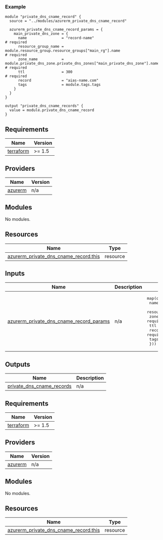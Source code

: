 [//]: # (BEGIN_TF_DOCS)

### Example

```hcl
module "private_dns_cname_record" {
  source = "../modules/azurerm_private_dns_cname_record"

  azurerm_private_dns_cname_record_params = {
    main_private_dns_zone = {
      name                = "record-name"                                                           # required
      resource_group_name = module.resource_group.resource_groups["main_rg"].name                   # required
      zone_name           = module.private_dns_zone.private_dns_zones["main_private_dns_zone"].name # required
      ttl                 = 300                                                                     # required
      record              = "aias-name.com"                                                         
      tags                = module.tags.tags
    }
  }
}

output "private_dns_cname_records" {
  value = module.private_dns_cname_record
}
```

## Requirements

| Name                                                                      | Version |
|---------------------------------------------------------------------------|---------|
| <a name="requirement_terraform"></a> [terraform](#requirement\_terraform) | >= 1.5  |


## Providers

| Name                                                          | Version |
|---------------------------------------------------------------|---------|
| <a name="provider_azurerm"></a> [azurerm](#provider\_azurerm) | n/a     |

## Modules

No modules.

## Resources

| Name                                                                                                                                      | Type     |
|-------------------------------------------------------------------------------------------------------------------------------------------|----------|
| [azurerm_private_dns_cname_record.this](https://registry.terraform.io/providers/hashicorp/azurerm/latest/docs/resources/private_dns_a_record) | resource |

## Inputs

| Name                                                                                                                                                  | Description | Type                                                                                                                                                                                                                                                                                                                                          | Default | Required |
|-------------------------------------------------------------------------------------------------------------------------------------------------------|-------------|-----------------------------------------------------------------------------------------------------------------------------------------------------------------------------------------------------------------------------------------------------------------------------------------------------------------------------------------------|---------|:--------:|
| <a name="input_azurerm_private_dns_cname_record_params"></a> [azurerm\_private\_dns\_cname\_record\_params](#input\_azurerm\_private\_dns\_cname\_record\_params) | n/a         | <pre>map(object({<br>    name                = string      # required<br>    resource_group_name = string      # required<br>    zone_name           = string      # required<br>    ttl                 = number      # required<br>    records             = set(string) # required<br>    tags                = map(string)<br>  }))</pre> | n/a     |   yes    |

## Outputs

| Name                                                                                                      | Description |
|-----------------------------------------------------------------------------------------------------------|-------------|
| <a name="output_private_dns_a_records"></a> [private\_dns\_cname\_records](#output\_private\_dns\_cname\_records) | n/a         |

[//]: # (END_TF_DOCS)
<!-- BEGIN_TF_DOCS -->
<!-- markdown-table-prettify-ignore-start -->
## Requirements

| Name | Version |
|------|---------|
| <a name="requirement_terraform"></a> [terraform](#requirement\_terraform) | >= 1.5 |

## Providers

| Name | Version |
|------|---------|
| <a name="provider_azurerm"></a> [azurerm](#provider\_azurerm) | n/a |

## Modules

No modules.

## Resources

| Name | Type |
|------|------|
| [azurerm_private_dns_cname_record.this](https://registry.terraform.io/providers/hashicorp/azurerm/latest/docs/resources/private_dns_a_record) | resource |
